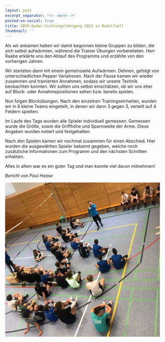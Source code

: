 ```yaml
---
layout: post
excerpt_separator: "<!--more-->"
posted-on-social: true
title: SBVV-Kader-Sichtungslehrgang 2023 in Radolfzell
thumbnail: ''
---
```

Als wir ankamen haben wir damit begonnen kleine Gruppen zu bilden, die sich selbst aufwärmten, während die Trainer Übungen vorbereiteten. Herr Raabe erklärte uns den Ablauf des Programms und erzählte von den vorherigen Jahren.

Wir starteten dann mit einem gemeinsame Aufwärmen. Dehnen, gefolgt von unterschiedlichen Pepper Variationen. Nach der Pause kamen wir wieder zusammen und trainierten Annahmen, sodass wir unsere Technik beobachten konnten. Wir sollten uns selbst einschätzen, ob wir uns eher auf Block- oder Annahmepositionen sehen bzw. bereits spielen.

Nun folgen Blockübungen. Nach den einzelnen Trainingseinheiten, wurden wir in 8 kleine Teams eingeteilt, in denen wir dann 3 gegen 3, verteilt auf 4 Feldern spielten.

Im Laufe des Tags wurden alle Spieler individuell gemessen. Gemessen wurde die Größe, sowie die Griffhöhe und Spannweite der Arme. Diese Angaben wurden notiert und festgehalten.

Nach den Spielen kamen wir nochmal zusammen für einen Abschied. Hier wurden die ausgewählten Spieler bekannt gegeben, welche noch zusätzliche Informationen zum Programm und den nächsten Schritten erhielten.

Alles in allem war es ein guter Tag und man konnte viel davon mitnehmen!

_Bericht von Paul Haase_

![](/upload/2023/03/04/screenshot_20230208_143108.jpg)